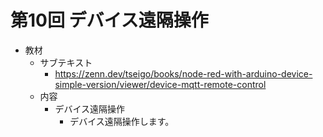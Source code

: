 # 第10回 デバイス遠隔操作

- 教材
  - サブテキスト
    - https://zenn.dev/tseigo/books/node-red-with-arduino-device-simple-version/viewer/device-mqtt-remote-control
  - 内容
    - デバイス遠隔操作
      - デバイス遠隔操作します。

